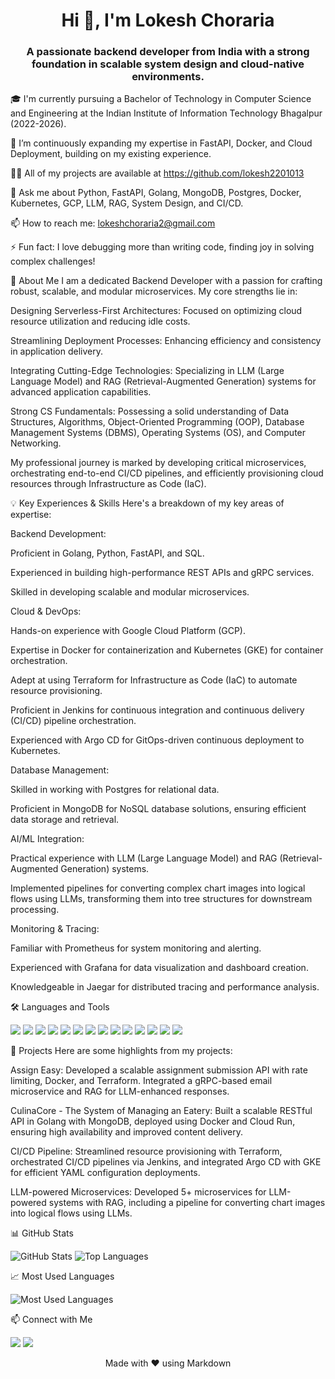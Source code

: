 <h1 align="center">Hi 👋, I'm Lokesh Choraria</h1>
<h3 align="center">A passionate backend developer from India with a strong foundation in scalable system design and cloud-native environments.</h3>

🎓 I'm currently pursuing a Bachelor of Technology in Computer Science and Engineering at the Indian Institute of Information Technology Bhagalpur (2022-2026).

🌱 I’m continuously expanding my expertise in FastAPI, Docker, and Cloud Deployment, building on my existing experience.

👨‍💻 All of my projects are available at https://github.com/lokesh2201013

💬 Ask me about Python, FastAPI, Golang, MongoDB, Postgres, Docker, Kubernetes, GCP, LLM, RAG, System Design, and CI/CD.

📫 How to reach me: lokeshchoraria2@gmail.com

⚡ Fun fact: I love debugging more than writing code, finding joy in solving complex challenges!

🚀 About Me
I am a dedicated Backend Developer with a passion for crafting robust, scalable, and modular microservices. My core strengths lie in:

Designing Serverless-First Architectures: Focused on optimizing cloud resource utilization and reducing idle costs.

Streamlining Deployment Processes: Enhancing efficiency and consistency in application delivery.

Integrating Cutting-Edge Technologies: Specializing in LLM (Large Language Model) and RAG (Retrieval-Augmented Generation) systems for advanced application capabilities.

Strong CS Fundamentals: Possessing a solid understanding of Data Structures, Algorithms, Object-Oriented Programming (OOP), Database Management Systems (DBMS), Operating Systems (OS), and Computer Networking.

My professional journey is marked by developing critical microservices, orchestrating end-to-end CI/CD pipelines, and efficiently provisioning cloud resources through Infrastructure as Code (IaC).

💡 Key Experiences & Skills
Here's a breakdown of my key areas of expertise:

Backend Development:

Proficient in Golang, Python, FastAPI, and SQL.

Experienced in building high-performance REST APIs and gRPC services.

Skilled in developing scalable and modular microservices.

Cloud & DevOps:

Hands-on experience with Google Cloud Platform (GCP).

Expertise in Docker for containerization and Kubernetes (GKE) for container orchestration.

Adept at using Terraform for Infrastructure as Code (IaC) to automate resource provisioning.

Proficient in Jenkins for continuous integration and continuous delivery (CI/CD) pipeline orchestration.

Experienced with Argo CD for GitOps-driven continuous deployment to Kubernetes.

Database Management:

Skilled in working with Postgres for relational data.

Proficient in MongoDB for NoSQL database solutions, ensuring efficient data storage and retrieval.

AI/ML Integration:

Practical experience with LLM (Large Language Model) and RAG (Retrieval-Augmented Generation) systems.

Implemented pipelines for converting complex chart images into logical flows using LLMs, transforming them into tree structures for downstream processing.

Monitoring & Tracing:

Familiar with Prometheus for system monitoring and alerting.

Experienced with Grafana for data visualization and dashboard creation.

Knowledgeable in Jaegar for distributed tracing and performance analysis.

🛠️ Languages and Tools
<p align="left">
<a href="https://www.python.org/" target="_blank"><img src="https://img.shields.io/badge/Python-3670A0?style=for-the-badge&logo=python&logoColor=white"/></a>
<a href="https://fastapi.tiangolo.com/" target="_blank"><img src="https://img.shields.io/badge/FastAPI-009688?style=for-the-badge&logo=fastapi&logoColor=white"/></a>
<a href="https://go.dev/" target="_blank"><img src="https://img.shields.io/badge/Go-00ADD8?style=for-the-badge&logo=go&logoColor=white"/></a>
<a href="https://www.mongodb.com/" target="_blank"><img src="https://img.shields.io/badge/MongoDB-4EA94B?style=for-the-badge&logo=mongodb&logoColor=white"/></a>
<a href="https://www.postgresql.org/" target="_blank"><img src="https://img.shields.io/badge/PostgreSQL-316192?style=for-the-badge&logo=postgresql&logoColor=white"/></a>
<a href="https://www.docker.com/" target="_blank"><img src="https://img.shields.io/badge/Docker-2496ED?style=for-the-badge&logo=docker&logoColor=white"/></a>
<a href="https://kubernetes.io/" target="_blank"><img src="https://img.shields.io/badge/Kubernetes-326CE5?style=for-the-badge&logo=kubernetes&logoColor=white"/></a>
<a href="https://cloud.google.com/" target="_blank"><img src="https://img.shields.io/badge/Google_Cloud-4285F4?style=for-the-badge&logo=google-cloud&logoColor=white"/></a>
<a href="https://www.terraform.io/" target="_blank"><img src="https://img.shields.io/badge/Terraform-7B42BC?style=for-the-badge&logo=terraform&logoColor=white"/></a>
<a href="https://jenkins.io/" target="_blank"><img src="https://img.shields.io/badge/Jenkins-2C5263?style=for-the-badge&logo=jenkins&logoColor=white"/></a>
<a href="https://prometheus.io/" target="_blank"><img src="https://img.shields.io/badge/Prometheus-E6522C?style=for-the-badge&logo=prometheus&logoColor=white"/></a>
<a href="https://grafana.com/" target="_blank"><img src="https://img.shields.io/badge/Grafana-F46800?style=for-the-badge&logo=grafana&logoColor=white"/></a>
<a href="https://github.com/features/actions" target="_blank"><img src="https://img.shields.io/badge/GitHub_Actions-267BFF?style=for-the-badge&logo=github-actions&logoColor=white"/></a>
<a href="https://www.rabbitmq.com/" target="_blank"><img src="https://img.shields.io/badge/RabbitMQ-FF6600?style=for-the-badge&logo=rabbitmq&logoColor=white"/></a>
</p>

📂 Projects
Here are some highlights from my projects:

Assign Easy: Developed a scalable assignment submission API with rate limiting, Docker, and Terraform. Integrated a gRPC-based email microservice and RAG for LLM-enhanced responses.

CulinaCore - The System of Managing an Eatery: Built a scalable RESTful API in Golang with MongoDB, deployed using Docker and Cloud Run, ensuring high availability and improved content delivery.

CI/CD Pipeline: Streamlined resource provisioning with Terraform, orchestrated CI/CD pipelines via Jenkins, and integrated Argo CD with GKE for efficient YAML configuration deployments.

LLM-powered Microservices: Developed 5+ microservices for LLM-powered systems with RAG, including a pipeline for converting chart images into logical flows using LLMs.

📊 GitHub Stats
<p align="left">
<img src="https://github-readme-stats.vercel.app/api?username=lokesh2201013&show_icons=true&theme=radical" alt="GitHub Stats" />
<img src="https://github-readme-stats.vercel.app/api/top-langs/?username=lokesh2201013&layout=compact&theme=radical" alt="Top Languages" />
</p>

📈 Most Used Languages
<p align="left">
<img src="https://github-readme-stats.vercel.app/api/top-langs/?username=lokesh2201013&layout=compact&theme=radical&hide_title=true" alt="Most Used Languages" />
</p>

📫 Connect with Me
<p align="left">
<a href="https://linkedin.com/in/lokesh" target="blank"><img src="https://img.shields.io/badge/-LinkedIn-0A66C2?style=for-the-badge&logo=linkedin&logoColor=white" /></a>
<a href="mailto:lokesh.2201013cs@iiitbh.ac.in"><img src="https://img.shields.io/badge/-Gmail-D14836?style=for-the-badge&logo=gmail&logoColor=white" /></a>
</p>

<p align="center">Made with ❤️ using Markdown</p>
